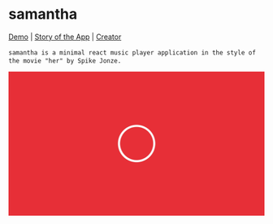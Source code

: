 # samantha

[Demo](https://benettviszokai.github.io/samantha/) | [Story of the App](https://github.com/benettviszokai/samantha/blob/main/src/img/samantha_her_design.jpg) | [Creator](http://benettviszokai.com/)

```
samantha is a minimal react music player application in the style of the movie "her" by Spike Jonze.
```
![samantha](https://github.com/benettviszokai/samantha/blob/main/src/img/samantha_her_design.jpg)
